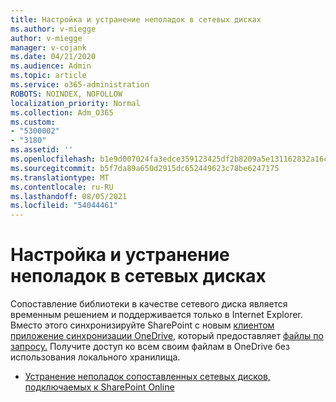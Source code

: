```yaml
---
title: Настройка и устранение неполадок в сетевых дисках
ms.author: v-miegge
author: v-miegge
manager: v-cojank
ms.date: 04/21/2020
ms.audience: Admin
ms.topic: article
ms.service: o365-administration
ROBOTS: NOINDEX, NOFOLLOW
localization_priority: Normal
ms.collection: Adm_O365
ms.custom:
- "5300002"
- "3180"
ms.assetid: ''
ms.openlocfilehash: b1e9d007024fa3edce359123425df2b8209a5e131162832a16c651ff3fd6b5d3
ms.sourcegitcommit: b5f7da89a650d2915dc652449623c78be6247175
ms.translationtype: MT
ms.contentlocale: ru-RU
ms.lasthandoff: 08/05/2021
ms.locfileid: "54044461"
---
```

# <a name="how-to-configure-and-troubleshoot-mapped-network-drives"></a>Настройка и устранение неполадок в сетевых дисках

Сопоставление библиотеки в качестве сетевого диска является временным решением и поддерживается только в Internet Explorer. Вместо этого синхронизируйте SharePoint с новым [клиентом приложение синхронизации OneDrive,](https://support.office.com/article/6de9ede8-5b6e-4503-80b2-6190f3354a88) который предоставляет [файлы по запросу.](https://support.office.com/article/0e6860d3-d9f3-4971-b321-7092438fb38e) Получите доступ ко всем своим файлам в OneDrive без использования локального хранилища.

* [Устранение неполадок сопоставленных сетевых дисков, подключаемых к SharePoint Online](https://docs.microsoft.com/sharepoint/support/administration/troubleshoot-mapped-network-drives)